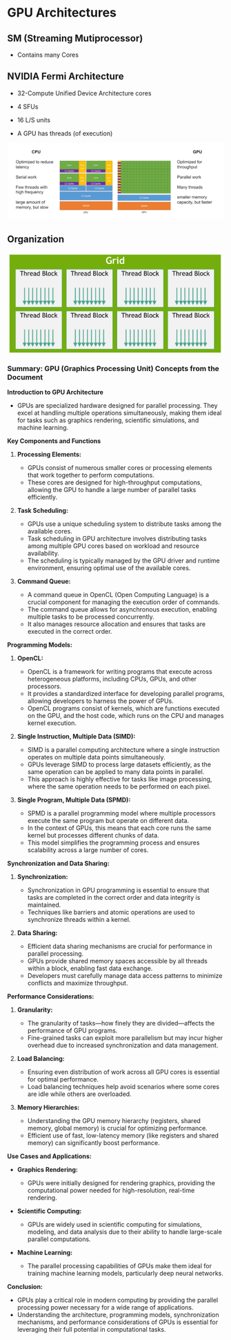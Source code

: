 # GPU Architectures

## SM (Streaming Mutiprocessor)

- Contains many Cores

## NVIDIA Fermi Architecture
- 32-Compute Unified Device Architecture cores
- 4 SFUs
- 16 L/S units

- A GPU has threads (of execution)

![alt text](media/image-24.png)

## Organization

![alt text](media/image-25.png)

### Summary: GPU (Graphics Processing Unit) Concepts from the Document

**Introduction to GPU Architecture**
- GPUs are specialized hardware designed for parallel processing. They excel at handling multiple operations simultaneously, making them ideal for tasks such as graphics rendering, scientific simulations, and machine learning.

**Key Components and Functions**
1. **Processing Elements:**
   - GPUs consist of numerous smaller cores or processing elements that work together to perform computations.
   - These cores are designed for high-throughput computations, allowing the GPU to handle a large number of parallel tasks efficiently.

2. **Task Scheduling:**
   - GPUs use a unique scheduling system to distribute tasks among the available cores.
   - Task scheduling in GPU architecture involves distributing tasks among multiple GPU cores based on workload and resource availability.
   - The scheduling is typically managed by the GPU driver and runtime environment, ensuring optimal use of the available cores.

3. **Command Queue:**
   - A command queue in OpenCL (Open Computing Language) is a crucial component for managing the execution order of commands.
   - The command queue allows for asynchronous execution, enabling multiple tasks to be processed concurrently.
   - It also manages resource allocation and ensures that tasks are executed in the correct order.

**Programming Models:**
1. **OpenCL:**
   - OpenCL is a framework for writing programs that execute across heterogeneous platforms, including CPUs, GPUs, and other processors.
   - It provides a standardized interface for developing parallel programs, allowing developers to harness the power of GPUs.
   - OpenCL programs consist of kernels, which are functions executed on the GPU, and the host code, which runs on the CPU and manages kernel execution.

2. **Single Instruction, Multiple Data (SIMD):**
   - SIMD is a parallel computing architecture where a single instruction operates on multiple data points simultaneously.
   - GPUs leverage SIMD to process large datasets efficiently, as the same operation can be applied to many data points in parallel.
   - This approach is highly effective for tasks like image processing, where the same operation needs to be performed on each pixel.

3. **Single Program, Multiple Data (SPMD):**
   - SPMD is a parallel programming model where multiple processors execute the same program but operate on different data.
   - In the context of GPUs, this means that each core runs the same kernel but processes different chunks of data.
   - This model simplifies the programming process and ensures scalability across a large number of cores.

**Synchronization and Data Sharing:**
1. **Synchronization:**
   - Synchronization in GPU programming is essential to ensure that tasks are completed in the correct order and data integrity is maintained.
   - Techniques like barriers and atomic operations are used to synchronize threads within a kernel.

2. **Data Sharing:**
   - Efficient data sharing mechanisms are crucial for performance in parallel processing.
   - GPUs provide shared memory spaces accessible by all threads within a block, enabling fast data exchange.
   - Developers must carefully manage data access patterns to minimize conflicts and maximize throughput.

**Performance Considerations:**
1. **Granularity:**
   - The granularity of tasks—how finely they are divided—affects the performance of GPU programs.
   - Fine-grained tasks can exploit more parallelism but may incur higher overhead due to increased synchronization and data management.

2. **Load Balancing:**
   - Ensuring even distribution of work across all GPU cores is essential for optimal performance.
   - Load balancing techniques help avoid scenarios where some cores are idle while others are overloaded.

3. **Memory Hierarchies:**
   - Understanding the GPU memory hierarchy (registers, shared memory, global memory) is crucial for optimizing performance.
   - Efficient use of fast, low-latency memory (like registers and shared memory) can significantly boost performance.

**Use Cases and Applications:**
- **Graphics Rendering:**
  - GPUs were initially designed for rendering graphics, providing the computational power needed for high-resolution, real-time rendering.
  
- **Scientific Computing:**
  - GPUs are widely used in scientific computing for simulations, modeling, and data analysis due to their ability to handle large-scale parallel computations.

- **Machine Learning:**
  - The parallel processing capabilities of GPUs make them ideal for training machine learning models, particularly deep neural networks.

**Conclusion:**
- GPUs play a critical role in modern computing by providing the parallel processing power necessary for a wide range of applications.
- Understanding the architecture, programming models, synchronization mechanisms, and performance considerations of GPUs is essential for leveraging their full potential in computational tasks.